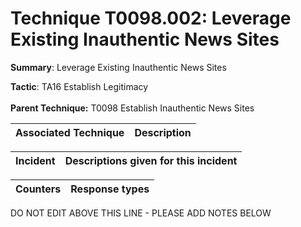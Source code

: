 # Technique T0098.002: Leverage Existing Inauthentic News Sites

**Summary**: Leverage Existing Inauthentic News Sites

**Tactic**: TA16 Establish Legitimacy <br><br>**Parent Technique:** T0098 Establish Inauthentic News Sites


| Associated Technique | Description |
| --------- | ------------------------- |



| Incident | Descriptions given for this incident |
| -------- | -------------------- |



| Counters | Response types |
| -------- | -------------- |


DO NOT EDIT ABOVE THIS LINE - PLEASE ADD NOTES BELOW